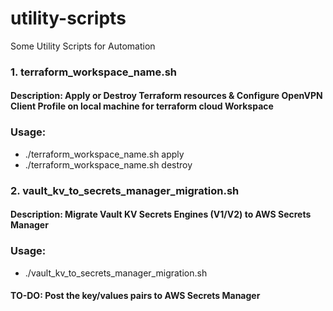 # utility-scripts
Some Utility Scripts for Automation


### 1. terraform_workspace_name.sh
#### Description: Apply or Destroy Terraform resources & Configure OpenVPN Client Profile on local machine for terraform cloud Workspace
### Usage:
- ./terraform_workspace_name.sh apply
- ./terraform_workspace_name.sh destroy


### 2. vault_kv_to_secrets_manager_migration.sh
#### Description: Migrate Vault KV Secrets Engines (V1/V2) to AWS Secrets Manager
### Usage:
- ./vault_kv_to_secrets_manager_migration.sh

#### TO-DO: Post the key/values pairs to AWS Secrets Manager
